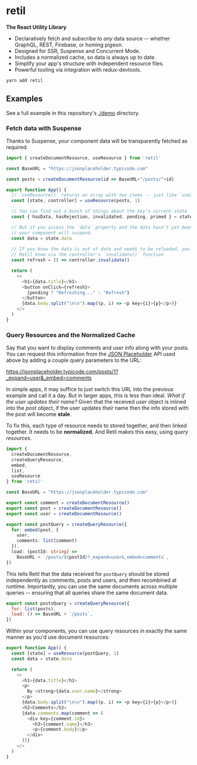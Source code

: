retil
=====

**The React Utility Library**

- Declaratively fetch and subscribe to *any* data source -- whether GraphQL, REST, Firebase, or homing pigeon.
- Designed for SSR, Suspense and Concurrent Mode.
- Includes a normalized cache, so data is always up to date.
- Simplify your app's structure with independent resource files.
- Powerful tooling via integration with redux-devtools.

```bash
yarn add retil
```

## Examples

See a full example in this repository's [./demo](demo) directory.

### Fetch data with Suspense

Thanks to Suspense, your component data will be transparently fetched as required.

```js
import { createDocumentResource, useResource } from 'retil'

const BaseURL = "https://jsonplaceholder.typicode.com"

const posts = createDocumentResource(id => BaseURL+"/posts/"+id)

export function App() {
  // `useResource()` returns an array with two items -- just like `useState()`
  const [state, controller] = useResource(posts, 1)

  // You can find out a bunch of things about the key's current state
  const { hasData, hasRejection, invalidated, pending, primed } = state

  // But if you access the `data` property and the data hasn't yet been fetched,
  // your component will suspend.
  const data = state.data
    
  // If you know the data is out of date and needs to be reloaded, you can let
  // Retil know via the controller's `invalidate()` function
  const refresh = () => controller.invalidate()

  return (
    <>
      <h1>{data.title}</h1>
      <button onClick={refresh}>
        {pending ? "Refreshing..." : "Refresh"}
      </button>
      {data.body.split("\n\n").map((p, i) => <p key={i}>{p}</p>)}
    </>
  )
}
```

### Query Resources and the Normalized Cache

Say that you want to display comments and user info along with your posts. You can request this information from the [JSON Placeholder](https://jsonplaceholder.typicode.com/) API used above by adding a couple query parameters to the URL:

https://jsonplaceholder.typicode.com/posts/1?_expand=user&_embed=comments

In simple apps, it may suffice to just switch this URL into the previous example and call it a day. But in larger apps, this is less than ideal. *What if the user updates their name?* Given that the received *user* object is inlined into the *post* object, if the user updates their name then the info stored with the post will become **stale**.

To fix this, each type of resource needs to stored together, and then linked together. It needs to be **normalized.** And Retil makes this easy, using *query resources*.

```ts
import {
  createDocumentResource,
  createQueryResource,
  embed,
  list,
  useResource
} from 'retil'

const BaseURL = "https://jsonplaceholder.typicode.com"

export const comment = createDocumentResource()
export const post = createDocumentResource()
export const user = createDocumentResource()

export const postQuery = createQueryResource({
  for: embed(post, {
    user,
    comments: list(comment)
  }),
  load: (postId: string) =>
    BaseURL + `/posts/${postId}?_expand=user&_embed=comments`,
})
```

This tells Retil that the data received for `postQuery` should be stored independently as comments, posts and users, and then recombined at runtime. Importantly, you can use the same documents across multiple queries -- ensuring that all queries share the same document data.

```js
export const postsQuery = createQueryResource({
  for: list(posts),
  load: () => BaseURL + `/posts`,
})
```

Within your components, you can use query resources in exactly the same manner as you'd use document resources:

```js
export function App() {
  const [state] = useResource(postQuery, 1)
  const data = state.data

  return (
    <>
      <h1>{data.title}</h1>
      <p>
        By <strong>{data.user.name}</strong>
      </p>
      {data.body.split("\n\n").map((p, i) => <p key={i}>{p}</p>)}
      <h2>Comments</h2>
      {data.comments.map(comment => (
        <div key={comment.id}>
          <h3>{comment.name}</h3>
          <p>{comment.body}</p>
        </div>
      ))}
    </>
  )
}
```